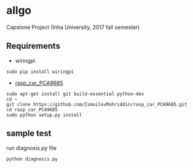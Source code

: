 # allgo
Capstone Project (Inha University, 2017 fall semester)


## Requirements
* wiringpi
<pre><code>sudo pip install wiringpi</code></pre>
* [rasp_car_PCA9685](https://github.com/IsmoilovMuhriddin/rasp_car_PCA9685)
<pre><code>sudo apt-get install git build-essential python-dev
cd ~
git clone https://github.com/IsmoilovMuhriddin/rasp_car_PCA9685.git
cd rasp_car_PCA9685
sudo python setup.py install</code></pre>
## sample test    
run diagnosis.py file
    
    python diagnosis.py
